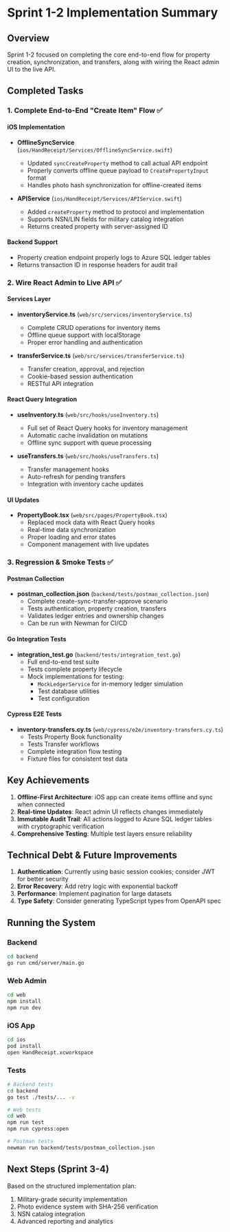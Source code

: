 # Sprint 1-2 Implementation Summary

## Overview
Sprint 1-2 focused on completing the core end-to-end flow for property creation, synchronization, and transfers, along with wiring the React admin UI to the live API.

## Completed Tasks

### 1. Complete End-to-End "Create Item" Flow ✅

#### iOS Implementation
- **OfflineSyncService** (`ios/HandReceipt/Services/OfflineSyncService.swift`)
  - Updated `syncCreateProperty` method to call actual API endpoint
  - Properly converts offline queue payload to `CreatePropertyInput` format
  - Handles photo hash synchronization for offline-created items
  
- **APIService** (`ios/HandReceipt/Services/APIService.swift`)
  - Added `createProperty` method to protocol and implementation
  - Supports NSN/LIN fields for military catalog integration
  - Returns created property with server-assigned ID

#### Backend Support
- Property creation endpoint properly logs to Azure SQL ledger tables
- Returns transaction ID in response headers for audit trail

### 2. Wire React Admin to Live API ✅

#### Services Layer
- **inventoryService.ts** (`web/src/services/inventoryService.ts`)
  - Complete CRUD operations for inventory items
  - Offline queue support with localStorage
  - Proper error handling and authentication
  
- **transferService.ts** (`web/src/services/transferService.ts`)
  - Transfer creation, approval, and rejection
  - Cookie-based session authentication
  - RESTful API integration

#### React Query Integration
- **useInventory.ts** (`web/src/hooks/useInventory.ts`)
  - Full set of React Query hooks for inventory management
  - Automatic cache invalidation on mutations
  - Offline sync support with queue processing
  
- **useTransfers.ts** (`web/src/hooks/useTransfers.ts`)
  - Transfer management hooks
  - Auto-refresh for pending transfers
  - Integration with inventory cache updates

#### UI Updates
- **PropertyBook.tsx** (`web/src/pages/PropertyBook.tsx`)
  - Replaced mock data with React Query hooks
  - Real-time data synchronization
  - Proper loading and error states
  - Component management with live updates

### 3. Regression & Smoke Tests ✅

#### Postman Collection
- **postman_collection.json** (`backend/tests/postman_collection.json`)
  - Complete create-sync-transfer-approve scenario
  - Tests authentication, property creation, transfers
  - Validates ledger entries and ownership changes
  - Can be run with Newman for CI/CD

#### Go Integration Tests
- **integration_test.go** (`backend/tests/integration_test.go`)
  - Full end-to-end test suite
  - Tests complete property lifecycle
  - Mock implementations for testing:
    - `MockLedgerService` for in-memory ledger simulation
    - Test database utilities
    - Test configuration

#### Cypress E2E Tests
- **inventory-transfers.cy.ts** (`web/cypress/e2e/inventory-transfers.cy.ts`)
  - Tests Property Book functionality
  - Tests Transfer workflows
  - Complete integration flow testing
  - Fixture files for consistent test data

## Key Achievements

1. **Offline-First Architecture**: iOS app can create items offline and sync when connected
2. **Real-time Updates**: React admin UI reflects changes immediately
3. **Immutable Audit Trail**: All actions logged to Azure SQL ledger tables with cryptographic verification
4. **Comprehensive Testing**: Multiple test layers ensure reliability

## Technical Debt & Future Improvements

1. **Authentication**: Currently using basic session cookies; consider JWT for better security
2. **Error Recovery**: Add retry logic with exponential backoff
3. **Performance**: Implement pagination for large datasets
4. **Type Safety**: Consider generating TypeScript types from OpenAPI spec

## Running the System

### Backend
```bash
cd backend
go run cmd/server/main.go
```

### Web Admin
```bash
cd web
npm install
npm run dev
```

### iOS App
```bash
cd ios
pod install
open HandReceipt.xcworkspace
```

### Tests
```bash
# Backend tests
cd backend
go test ./tests/... -v

# Web tests
cd web
npm run test
npm run cypress:open

# Postman tests
newman run backend/tests/postman_collection.json
```

## Next Steps (Sprint 3-4)

Based on the structured implementation plan:
1. Military-grade security implementation
2. Photo evidence system with SHA-256 verification
3. NSN catalog integration
4. Advanced reporting and analytics 